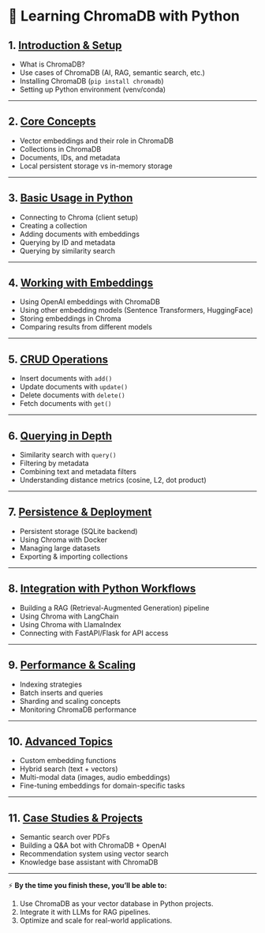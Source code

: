 # 📝 **Learning ChromaDB with Python**

## 1. [**Introduction & Setup**](https://github.com/fromsantanu/LLM-Based-Agentic-Systems/blob/main/CHROMADB/p01.md)

* What is ChromaDB?
* Use cases of ChromaDB (AI, RAG, semantic search, etc.)
* Installing ChromaDB (`pip install chromadb`)
* Setting up Python environment (venv/conda)

---

## 2. [**Core Concepts**](https://github.com/fromsantanu/LLM-Based-Agentic-Systems/blob/main/CHROMADB/p02.md)

* Vector embeddings and their role in ChromaDB
* Collections in ChromaDB
* Documents, IDs, and metadata
* Local persistent storage vs in-memory storage

---

## 3. [**Basic Usage in Python**](https://github.com/fromsantanu/LLM-Based-Agentic-Systems/blob/main/CHROMADB/p03.md)

* Connecting to Chroma (client setup)
* Creating a collection
* Adding documents with embeddings
* Querying by ID and metadata
* Querying by similarity search

---

## 4. [**Working with Embeddings**](https://github.com/fromsantanu/LLM-Based-Agentic-Systems/blob/main/CHROMADB/p04.md)

* Using OpenAI embeddings with ChromaDB
* Using other embedding models (Sentence Transformers, HuggingFace)
* Storing embeddings in Chroma
* Comparing results from different models

---

## 5. [**CRUD Operations**](https://github.com/fromsantanu/LLM-Based-Agentic-Systems/blob/main/CHROMADB/p05.md)

* Insert documents with `add()`
* Update documents with `update()`
* Delete documents with `delete()`
* Fetch documents with `get()`

---

## 6. [**Querying in Depth**](https://github.com/fromsantanu/LLM-Based-Agentic-Systems/blob/main/CHROMADB/p06.md)

* Similarity search with `query()`
* Filtering by metadata
* Combining text and metadata filters
* Understanding distance metrics (cosine, L2, dot product)

---

## 7. [**Persistence & Deployment**](https://github.com/fromsantanu/LLM-Based-Agentic-Systems/blob/main/CHROMADB/p07.md)

* Persistent storage (SQLite backend)
* Using Chroma with Docker
* Managing large datasets
* Exporting & importing collections

---

## 8. [**Integration with Python Workflows**](https://github.com/fromsantanu/LLM-Based-Agentic-Systems/blob/main/CHROMADB/p08.md)

* Building a RAG (Retrieval-Augmented Generation) pipeline
* Using Chroma with LangChain
* Using Chroma with LlamaIndex
* Connecting with FastAPI/Flask for API access

---

## 9. [**Performance & Scaling**](https://github.com/fromsantanu/LLM-Based-Agentic-Systems/blob/main/CHROMADB/p09.md)

* Indexing strategies
* Batch inserts and queries
* Sharding and scaling concepts
* Monitoring ChromaDB performance

---

## 10. [**Advanced Topics**](https://github.com/fromsantanu/LLM-Based-Agentic-Systems/blob/main/CHROMADB/p10.md)

* Custom embedding functions
* Hybrid search (text + vectors)
* Multi-modal data (images, audio embeddings)
* Fine-tuning embeddings for domain-specific tasks

---

## 11. [**Case Studies & Projects**](https://github.com/fromsantanu/LLM-Based-Agentic-Systems/blob/main/CHROMADB/p11.md)

* Semantic search over PDFs
* Building a Q\&A bot with ChromaDB + OpenAI
* Recommendation system using vector search
* Knowledge base assistant with ChromaDB

---

⚡ **By the time you finish these, you’ll be able to:**

1. Use ChromaDB as your vector database in Python projects.
2. Integrate it with LLMs for RAG pipelines.
3. Optimize and scale for real-world applications.

